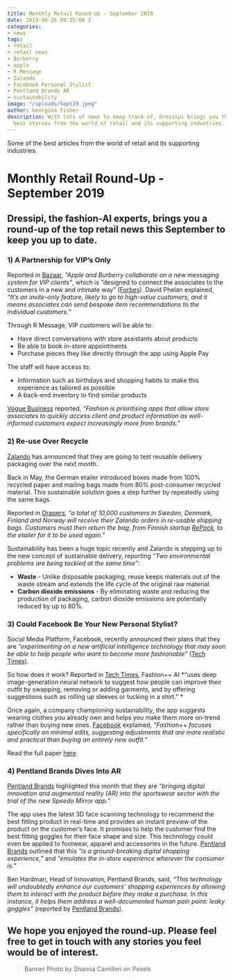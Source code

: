 ```yaml
---
title: Monthly Retail Round-Up - September 2019
date: 2019-09-26 09:35:00 Z
categories:
- news
tags:
- retail
- retail news
- Burberry
- apple
- R Message
- Zalando
- Facebook Personal Stylist
- Pentland Brands AR
- sustainability
image: "/uploads/Sept19.jpeg"
author: Georgina Fisher
description: With lots of news to keep track of, Dressipi brings you this month's
  best stories from the world of retail and its supporting industries.
---
```


Some of the best articles from the world of retail and its supporting industries.

# Monthly Retail Round-Up - September 2019

## Dressipi, the fashion-AI experts, brings you a round-up of the top retail news this September to keep you up to date.

### 1) A Partnership for VIP’s Only

Reported in [Bazaar](https://www.harpersbazaar.com/uk/fashion/fashion-news/a28916661/apple-burberry-messaging-system-vip-clients/), *“Apple and Burberry collaborate on a new messaging system for VIP clients”*, which is “designed to connect the associates to the customers in a new and intimate way” ([Forbes](https://www.forbes.com/sites/davidphelan/2019/09/03/apple-and-burberry-team-up-to-create-dazzling-ios-apps/#2dce0ecd4267)). David Phelan explained, *“It’s an invite-only feature, likely to go to high-value customers, and it means associates can send bespoke item recommendations to the individual customers.”*

Through R Message, VIP customers will be able to:
* Have direct conversations with store assistants about products 
* Be able to book in-store appointments
* Purchase pieces they like directly through the app using Apple Pay

The staff will have access to:
* Information such as birthdays and shopping habits to make this experience as tailored as possible
* A back-end inventory to find similar products 

[Vogue Business](https://www.voguebusiness.com/technology/burberry-chat-r-world-ios-luxury-retail-consumers) reported, *“Fashion is prioritising apps that allow store associates to quickly access client and product information as well-informed customers expect increasingly more from brands.”*

### 2) Re-use Over Recycle

[Zalando](https://corporate.zalando.com/en/newsroom/en/stories/zalando-tests-reusable-packaging-delivery) has announced that they are going to test reusable delivery packaging over the next month.

Back in May, the German etailer introduced boxes made from 100% recycled paper and mailing bags made from 80% post-consumer recycled material. This sustainable solution goes a step further by repeatedly using the same bags.

Reported in [Drapers](https://www.drapersonline.com/7037551.article?utm_source=newsletter&utm_medium=email&utm_campaign=DR_EditorialNewsletters.Reg:%20Send%20-%20Daily%20News&mkt_tok=eyJpIjoiTVRGbFlUTXlOMlF6TUdVdyIsInQiOiJmYjNnVGVoMlAyTlB3XC9nOG1mNDNhN2dYN0k1U29LblhpclwvNFZxdmlDRCtrN2ZmQmZhaXlwZ28yMFRUQUZwRkpYb01HbUgzUE5KcTFyblJaWnFBdjU2anBLTmNCQUhGbFwvRGhNR1NHT3M1aDdmMWNVZEU3ZU54dUUxTVZ2UXUxUiJ9), *“a total of 10,000 customers in Sweden, Denmark, Finland and Norway will receive their Zalando orders in re-usable shipping bags. Customers must then return the bag, from Finnish startup [RePack](https://www.originalrepack.com/), to the etailer for it to be used again.”* 

Sustainability has been a huge topic recently and Zalando is stepping up to the new concept of sustainable delivery, reporting *“Two environmental problems are being tackled at the same time”*:

* **Waste** - Unlike disposable packaging, reuse keeps materials out of the waste stream and extends the life cycle of the original raw material. 
* **Carbon dioxide emissions** - By eliminating waste and reducing the production of packaging, carbon dioxide emissions are potentially reduced by up to 80%.

### 3) Could Facebook Be Your New Personal Stylist?

Social Media Platform, Facebook, recently announced their plans that they are *“experimenting on a new artificial intelligence technology that may soon be able to help people who want to become more fashionable”* ([Tech Times](https://www.techtimes.com/articles/245435/20190922/facebooks-fashion-ai-can-help-you-dress-better.htm)).

So how does it work? Reported in [Tech Times](https://www.techtimes.com/articles/245435/20190922/facebooks-fashion-ai-can-help-you-dress-better.htm), Fashion++ AI *“uses deep image-generation neural network to suggest how people can improve their outfit by swapping, removing or adding garments, and by offering suggestions such as rolling up sleeves or tucking in a shirt.” *

Once again, a company championing sustainability, the app suggests wearing clothes you already own and helps you make them more on-trend rather than buying new ones. [Facebook](https://ai.facebook.com/blog/building-ai-to-inform-peoples-fashion-choice) explained, *“Fashion++ focuses specifically on minimal edits, suggesting adjustments that are more realistic and practical than buying an entirely new outfit.”*

Read the full paper [here](https://research.fb.com/publications/fashion-minimal-edits-for-outfit-improvement/).

### 4) Pentland Brands Dives Into AR

[Pentland Brands](https://pentlandbrands.com/pentland-brands-uses-ground-breaking-face-scanning-technology-in-new-speedo-mirror-app/) highlighted this month that they are *“bringing digital innovation and augmented reality (AR) into the sportswear sector with the trial of the new Speedo Mirror app.”*

The app uses the latest 3D face scanning technology to recommend the best fitting product in real-time and provides an instant preview of the product on the customer’s face. It promises to help the customer find the best fitting goggles for their face shape and size. This technology could even be applied to footwear, apparel and accessories in the future. [Pentland Brands](https://pentlandbrands.com/pentland-brands-uses-ground-breaking-face-scanning-technology-in-new-speedo-mirror-app/) outlined that this *“is a ground-breaking digital shopping experience,”* and *“emulates the in-store experience wherever the consumer is.”*

Ben Hardman, Head of Innovation, Pentland Brands, said, *“This technology will undoubtedly enhance our customers’ shopping experiences by allowing them to interact with the product before they make a purchase. In this instance, it helps them address a well-documented human pain point: leaky goggles”* (reported by [Pentland Brands](https://pentlandbrands.com/pentland-brands-uses-ground-breaking-face-scanning-technology-in-new-speedo-mirror-app/)).

## We hope you enjoyed the round-up. Please feel free to get in touch with any stories you feel would be of interest.

> Banner Photo by Shanna Camilleri on Pexels